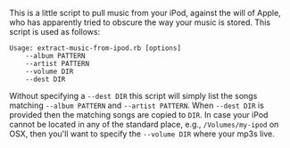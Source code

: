 This is a little script to pull music from your iPod, against the will of
Apple, who has apparently tried to obscure the way your music is stored. This
script is used as follows:

    Usage: extract-music-from-ipod.rb [options]
        --album PATTERN
        --artist PATTERN
        --volume DIR
        --dest DIR
        
Without specifying a `--dest DIR` this script will simply list the songs
matching `--album PATTERN` and `--artist PATTERN`. When `--dest DIR` is
provided then the matching songs are copied to `DIR`. In case your iPod cannot
be located in any of the standard place, e.g., `/Volumes/my-ipod` on OSX, then
you'll want to specify the `--volume DIR` where your mp3s live.
